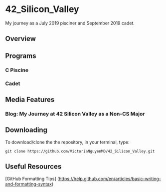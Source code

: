 # 42_Silicon_Valley
My journey as a July 2019 pisciner and September 2019 cadet.

## Overview

## Programs
### C Piscine
### Cadet

## Media Features
### Blog: My Journey at 42 Silicon Valley as a Non-CS Major

## Downloading
To download/clone the the repository, in your terminal, type: 

`git clone https://github.com/VictoriaNguyenMD/42_Silicon_Valley.git`

## Useful Resources
[GitHub Formatting Tips] (https://help.github.com/en/articles/basic-writing-and-formatting-syntax)

